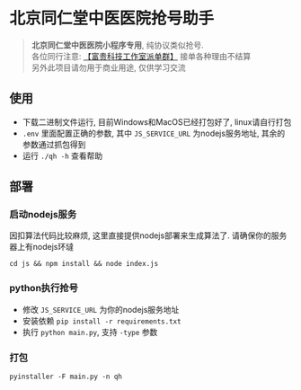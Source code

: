 # 北京同仁堂中医医院抢号助手

> **北京同仁堂中医医院小程序专用**, 纯协议类似抢号.     
> 各位同行注意: [【富贵科技工作室派单群】](https://qm.qq.com/q/OwJdEv0Z8G) 接单各种理由不结算    
> 另外此项目请勿用于商业用途, 仅供学习交流

## 使用
- 下载二进制文件运行, 目前Windows和MacOS已经打包好了, linux请自行打包
- `.env` 里面配置正确的参数, 其中 `JS_SERVICE_URL` 为nodejs服务地址, 其余的参数通过抓包得到
- 运行 `./qh -h` 查看帮助

## 部署

### 启动nodejs服务
因扣算法代码比较麻烦, 这里直接提供nodejs部署来生成算法了. 请确保你的服务器上有nodejs环墶

```shell
cd js && npm install && node index.js
```

### python执行抢号
- 修改  `JS_SERVICE_URL` 为你的nodejs服务地址
- 安装依赖 `pip install -r requirements.txt`
- 执行 `python main.py`, 支持 `-type` 参数

### 打包
```shell
pyinstaller -F main.py -n qh
```